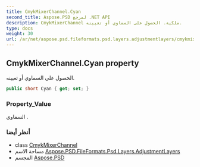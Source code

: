 ```yaml
---
title: CmykMixerChannel.Cyan
second_title: Aspose.PSD لمرجع .NET API
description: CmykMixerChannel ملكية. الحصول على السماوي أو تعيينه.
type: docs
weight: 30
url: /ar/net/aspose.psd.fileformats.psd.layers.adjustmentlayers/cmykmixerchannel/cyan/
---
```

## CmykMixerChannel.Cyan property

الحصول على السماوي أو تعيينه.

```csharp
public short Cyan { get; set; }
```

### Property_Value

السماوي .

### أنظر أيضا

* class [CmykMixerChannel](../)
* مساحة الاسم [Aspose.PSD.FileFormats.Psd.Layers.AdjustmentLayers](../../cmykmixerchannel/)
* المجسم [Aspose.PSD](../../../)


